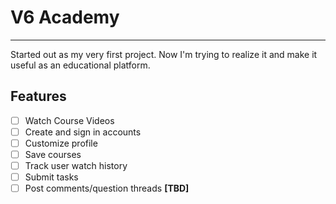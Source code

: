 # V6 Academy

---

Started out as my very first project. Now I'm trying to realize it and make it useful as an educational platform.

## Features

- [ ] Watch Course Videos
- [ ] Create and sign in accounts
- [ ] Customize profile
- [ ] Save courses
- [ ] Track user watch history
- [ ] Submit tasks
- [ ] Post comments/question threads **[TBD]**
